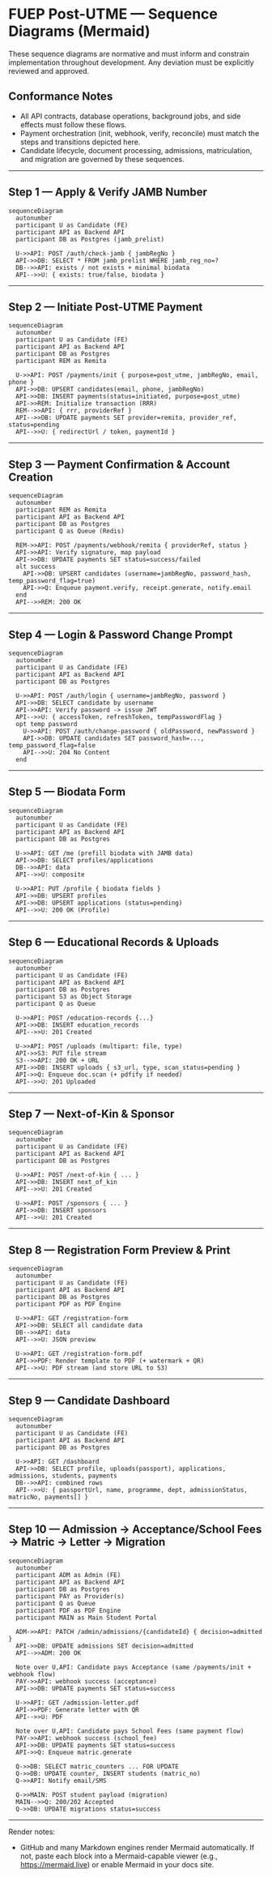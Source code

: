 # FUEP Post-UTME — Sequence Diagrams (Mermaid)

These sequence diagrams are normative and must inform and constrain implementation throughout development. Any deviation must be explicitly reviewed and approved.

## Conformance Notes

- All API contracts, database operations, background jobs, and side effects must follow these flows.
- Payment orchestration (init, webhook, verify, reconcile) must match the steps and transitions depicted here.
- Candidate lifecycle, document processing, admissions, matriculation, and migration are governed by these sequences.

---

## Step 1 — Apply & Verify JAMB Number

```mermaid
sequenceDiagram
  autonumber
  participant U as Candidate (FE)
  participant API as Backend API
  participant DB as Postgres (jamb_prelist)

  U->>API: POST /auth/check-jamb { jambRegNo }
  API->>DB: SELECT * FROM jamb_prelist WHERE jamb_reg_no=?
  DB-->>API: exists / not exists + minimal biodata
  API-->>U: { exists: true/false, biodata }
```

---

## Step 2 — Initiate Post-UTME Payment

```mermaid
sequenceDiagram
  autonumber
  participant U as Candidate (FE)
  participant API as Backend API
  participant DB as Postgres
  participant REM as Remita

  U->>API: POST /payments/init { purpose=post_utme, jambRegNo, email, phone }
  API->>DB: UPSERT candidates(email, phone, jambRegNo)
  API->>DB: INSERT payments(status=initiated, purpose=post_utme)
  API->>REM: Initialize transaction (RRR)
  REM-->>API: { rrr, providerRef }
  API-->>DB: UPDATE payments SET provider=remita, provider_ref, status=pending
  API-->>U: { redirectUrl / token, paymentId }
```

---

## Step 3 — Payment Confirmation & Account Creation

```mermaid
sequenceDiagram
  autonumber
  participant REM as Remita
  participant API as Backend API
  participant DB as Postgres
  participant Q as Queue (Redis)

  REM->>API: POST /payments/webhook/remita { providerRef, status }
  API->>API: Verify signature, map payload
  API->>DB: UPDATE payments SET status=success/failed
  alt success
    API->>DB: UPSERT candidates (username=jambRegNo, password_hash, temp_password_flag=true)
    API->>Q: Enqueue payment.verify, receipt.generate, notify.email
  end
  API-->>REM: 200 OK
```

---

## Step 4 — Login & Password Change Prompt

```mermaid
sequenceDiagram
  autonumber
  participant U as Candidate (FE)
  participant API as Backend API
  participant DB as Postgres

  U->>API: POST /auth/login { username=jambRegNo, password }
  API->>DB: SELECT candidate by username
  API->>API: Verify password -> issue JWT
  API-->>U: { accessToken, refreshToken, tempPasswordFlag }
  opt temp password
    U->>API: POST /auth/change-password { oldPassword, newPassword }
    API->>DB: UPDATE candidates SET password_hash=..., temp_password_flag=false
    API-->>U: 204 No Content
  end
```

---

## Step 5 — Biodata Form

```mermaid
sequenceDiagram
  autonumber
  participant U as Candidate (FE)
  participant API as Backend API
  participant DB as Postgres

  U->>API: GET /me (prefill biodata with JAMB data)
  API->>DB: SELECT profiles/applications
  DB-->>API: data
  API-->>U: composite

  U->>API: PUT /profile { biodata fields }
  API->>DB: UPSERT profiles
  API->>DB: UPSERT applications (status=pending)
  API-->>U: 200 OK (Profile)
```

---

## Step 6 — Educational Records & Uploads

```mermaid
sequenceDiagram
  autonumber
  participant U as Candidate (FE)
  participant API as Backend API
  participant DB as Postgres
  participant S3 as Object Storage
  participant Q as Queue

  U->>API: POST /education-records {...}
  API->>DB: INSERT education_records
  API-->>U: 201 Created

  U->>API: POST /uploads (multipart: file, type)
  API->>S3: PUT file stream
  S3-->>API: 200 OK + URL
  API->>DB: INSERT uploads { s3_url, type, scan_status=pending }
  API->>Q: Enqueue doc.scan (+ pdfify if needed)
  API-->>U: 201 Uploaded
```

---

## Step 7 — Next-of-Kin & Sponsor

```mermaid
sequenceDiagram
  autonumber
  participant U as Candidate (FE)
  participant API as Backend API
  participant DB as Postgres

  U->>API: POST /next-of-kin { ... }
  API->>DB: INSERT next_of_kin
  API-->>U: 201 Created

  U->>API: POST /sponsors { ... }
  API->>DB: INSERT sponsors
  API-->>U: 201 Created
```

---

## Step 8 — Registration Form Preview & Print

```mermaid
sequenceDiagram
  autonumber
  participant U as Candidate (FE)
  participant API as Backend API
  participant DB as Postgres
  participant PDF as PDF Engine

  U->>API: GET /registration-form
  API->>DB: SELECT all candidate data
  DB-->>API: data
  API-->>U: JSON preview

  U->>API: GET /registration-form.pdf
  API->>PDF: Render template to PDF (+ watermark + QR)
  API-->>U: PDF stream (and store URL to S3)
```

---

## Step 9 — Candidate Dashboard

```mermaid
sequenceDiagram
  autonumber
  participant U as Candidate (FE)
  participant API as Backend API
  participant DB as Postgres

  U->>API: GET /dashboard
  API->>DB: SELECT profile, uploads(passport), applications, admissions, students, payments
  DB-->>API: combined rows
  API-->>U: { passportUrl, name, programme, dept, admissionStatus, matricNo, payments[] }
```

---

## Step 10 — Admission → Acceptance/School Fees → Matric → Letter → Migration

```mermaid
sequenceDiagram
  autonumber
  participant ADM as Admin (FE)
  participant API as Backend API
  participant DB as Postgres
  participant PAY as Provider(s)
  participant Q as Queue
  participant PDF as PDF Engine
  participant MAIN as Main Student Portal

  ADM->>API: PATCH /admin/admissions/{candidateId} { decision=admitted }
  API->>DB: UPDATE admissions SET decision=admitted
  API-->>ADM: 200 OK

  Note over U,API: Candidate pays Acceptance (same /payments/init + webhook flow)
  PAY->>API: webhook success (acceptance)
  API->>DB: UPDATE payments SET status=success

  U->>API: GET /admission-letter.pdf
  API->>PDF: Generate letter with QR
  API-->>U: PDF

  Note over U,API: Candidate pays School Fees (same payment flow)
  PAY->>API: webhook success (school_fee)
  API->>DB: UPDATE payments SET status=success
  API->>Q: Enqueue matric.generate

  Q->>DB: SELECT matric_counters ... FOR UPDATE
  Q->>DB: UPDATE counter, INSERT students (matric_no)
  Q->>API: Notify email/SMS

  Q->>MAIN: POST student payload (migration)
  MAIN-->>Q: 200/202 Accepted
  Q->>DB: UPDATE migrations status=success
```

---

Render notes:

- GitHub and many Markdown engines render Mermaid automatically. If not, paste each block into a Mermaid-capable viewer (e.g., https://mermaid.live) or enable Mermaid in your docs site.
